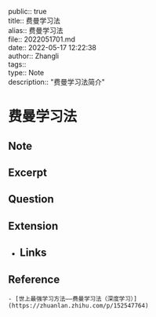 public:: true  
title:: 费曼学习法  
alias:: 费曼学习法  
file:: 2022051701.md  
date:: 2022-05-17 12:22:38  
author:: Zhangli  
tags::  
type:: Note  
description:: "费曼学习法简介"

# 费曼学习法
## Note
## Excerpt
## Question
## Extension
- ## Links
## Reference
	- [世上最强学习方法——费曼学习法（深度学习）](https://zhuanlan.zhihu.com/p/152547764)